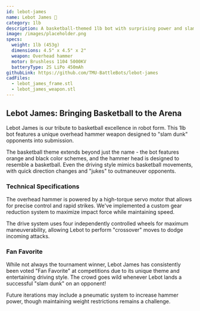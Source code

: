 ```yaml
---
id: lebot-james
name: Lebot James 🏀
category: 1lb
description: A basketball-themed 1lb bot with surprising power and slam capabilities.
image: /images/placeholder.png
specs:
  weight: 1lb (453g)
  dimensions: 4.5" x 4.5" x 2"
  weapon: Overhead hammer
  motor: Brushless 1104 5000KV
  batteryType: 2S LiPo 450mAh
githubLink: https://github.com/TMU-BattleBots/lebot-james
cadFiles:
  - lebot_james_frame.stl
  - lebot_james_weapon.stl
---
```


## Lebot James: Bringing Basketball to the Arena

Lebot James is our tribute to basketball excellence in robot form. This 1lb bot features a unique overhead hammer weapon designed to "slam dunk" opponents into submission.

The basketball theme extends beyond just the name - the bot features orange and black color schemes, and the hammer head is designed to resemble a basketball. Even the driving style mimics basketball movements, with quick direction changes and "jukes" to outmaneuver opponents.

### Technical Specifications

The overhead hammer is powered by a high-torque servo motor that allows for precise control and rapid strikes. We've implemented a custom gear reduction system to maximize impact force while maintaining speed.

The drive system uses four independently controlled wheels for maximum maneuverability, allowing Lebot to perform "crossover" moves to dodge incoming attacks.

### Fan Favorite

While not always the tournament winner, Lebot James has consistently been voted "Fan Favorite" at competitions due to its unique theme and entertaining driving style. The crowd goes wild whenever Lebot lands a successful "slam dunk" on an opponent!

Future iterations may include a pneumatic system to increase hammer power, though maintaining weight restrictions remains a challenge.
